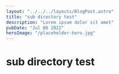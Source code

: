 ```yaml
---
layout: "../../../layouts/BlogPost.astro"
title: "sub directory test"
description: "Lorem ipsum dolor sit amet"
pubDate: "Jul 08 2022"
heroImage: "/placeholder-hero.jpg"
---
```


# sub directory test
